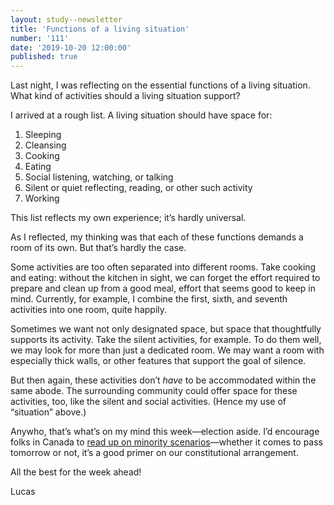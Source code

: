 ```yaml
---
layout: study--newsletter
title: 'Functions of a living situation'
number: '111'
date: '2019-10-20 12:00:00'
published: true
---
```


Last night, I was reflecting on the essential functions of a living situation. What kind of activities should a living situation support?

I arrived at a rough list. A living situation should have space for:

1. Sleeping
2. Cleansing
3. Cooking
4. Eating
5. Social listening, watching, or talking
6. Silent or quiet reflecting, reading, or other such activity
7. Working

This list reflects my own experience; it’s hardly universal.

As I reflected, my thinking was that each of these functions demands a room of its own. But that’s hardly the case.

Some activities are too often separated into different rooms. Take cooking and eating: without the kitchen in sight, we can forget the effort required to prepare and clean up from a good meal, effort that seems good to keep in mind. Currently, for example, I combine the first, sixth, and seventh activities into one room, quite happily.

Sometimes we want not only designated space, but space that thoughtfully supports its activity. Take the silent activities, for example. To do them well, we may look for more than just a dedicated room. We may want a room with especially thick walls, or other features that support the goal of silence.

But then again, these activities don’t _have_ to be accommodated within the same abode. The surrounding community could offer space for these activities, too, like the silent and social activities. (Hence my use of “situation” above.)

Anywho, that’s what’s on my mind this week—election aside. I’d encourage folks in Canada to [read up on minority scenarios](https://www.macleans.ca/politics/ottawa/an-expert-guide-to-minority-scenarios/)—whether it comes to pass tomorrow or not, it’s a good primer on our constitutional arrangement.

All the best for the week ahead!

Lucas